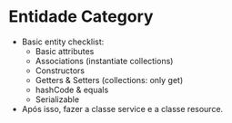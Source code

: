 # Entidade Category

- Basic entity checklist:
  - Basic attributes
  - Associations (instantiate collections)
  - Constructors
  - Getters & Setters (collections: only get)
  - hashCode & equals
  - Serializable
- Após isso, fazer a classe service e a classe resource.
